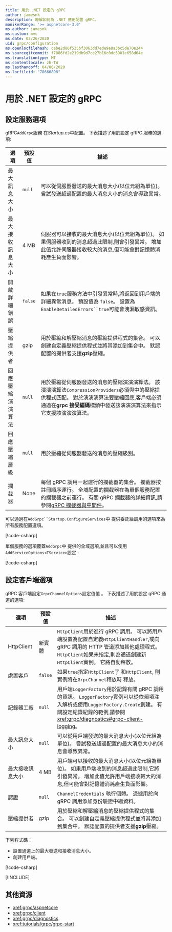 ```yaml
---
title: 用於 .NET 設定的 gRPC
author: jamesnk
description: 瞭解如何為 .NET 應用配置 gRPC。
monikerRange: '>= aspnetcore-3.0'
ms.author: jamesnk
ms.custom: mvc
ms.date: 02/26/2020
uid: grpc/configuration
ms.openlocfilehash: cabe2d86f535bf3063dd7ede9e8a3bc5de70e244
ms.sourcegitcommit: f7886fd2e219db9d7ce27b16c0dc5901e658d64e
ms.translationtype: MT
ms.contentlocale: zh-TW
ms.lasthandoff: 04/06/2020
ms.locfileid: "78666898"
---
```

# <a name="grpc-for-net-configuration"></a>用於 .NET 設定的 gRPC

## <a name="configure-services-options"></a>設定服務選項

gRPC`AddGrpc`服務 在*Startup.cs*中配置。 下表描述了用於設定 gRPC 服務的選項:

| 選項 | 預設值 | 描述 |
| ------ | ------------- | ----------- |
| 最大訊息大小 | `null` | 可以從伺服器發送的最大消息大小(以位元組為單位)。 嘗試發送超過配置的最大消息大小的消息會導致異常。 |
| 最大接收訊息大小 | 4 MB | 伺服器可以接收的最大消息大小(以位元組為單位)。 如果伺服器收到的消息超過此限制,則會引發異常。 增加此值允許伺服器接收較大的消息,但可能會對記憶體消耗產生負面影響。 |
| 開啟詳細錯誤 | `false` | 如果在`true`服務方法中引發異常時,將返回到用戶端的詳細異常消息。 預設值為 `false`。 設置為`EnableDetailedErrors``true`可能會洩漏敏感資訊。 |
| 壓縮提供者 | gzip | 用於壓縮和解壓縮消息的壓縮提供程式的集合。 可以創建自定義壓縮提供程式並將其添加到集合中。 默認配置的提供者支援**gzip**壓縮。 |
| <span style="word-break:normal;word-wrap:normal">回應壓縮演演算法</span> | `null` | 用於壓縮從伺服器發送的消息的壓縮演演演算法。 該演演演算法`CompressionProviders`必須與中的壓縮提供程式匹配。 對於演演演算法要壓縮回應,客戶端必須通過在**grpc 接受編碼**標頭中發送該演演演算法來指示它支援該演演演算法。 |
| 回應壓縮層級 | `null` | 用於壓縮從伺服器發送的消息的壓縮級別。 |
| 攔截器 | None | 每個 gRPC 調用一起運行的攔截器的集合。 攔截器按註冊順序運行。 全域配置的攔截器在為單個服務配置的攔截器之前運行。 有關 gRPC 攔截器的詳細資訊,請參閱[gRPC 攔截器與中間件](xref:grpc/migration#grpc-interceptors-vs-middleware)。 |

可以通過在`AddGrpc``Startup.ConfigureServices`中 提供委託給調用的選項來為所有服務配置選項。

[!code-csharp[](~/grpc/configuration/sample/GrcpService/Startup.cs?name=snippet)]

單個服務的選項覆蓋`AddGrpc`中 提供的全域選項,並且可以使用`AddServiceOptions<TService>`設定 :

[!code-csharp[](~/grpc/configuration/sample/GrcpService/Startup2.cs?name=snippet)]

## <a name="configure-client-options"></a>設定客戶端選項

gRPC 客戶端設定`GrpcChannelOptions`設定值值 。 下表描述了用於設定 gRPC 通道的選項:

| 選項 | 預設值 | 描述 |
| ------ | ------------- | ----------- |
| HttpClient | 新實體 | `HttpClient`用於進行 gRPC 調用。 可以將用戶端設置為配置自定義`HttpClientHandler`,或向 gRPC 調用的 HTTP 管道添加其他處理程式。 `HttpClient`如果未指定,則為通道創建新`HttpClient`實例。 它將自動釋放。 |
| 處置客戶 | `false` | 如果`true`指定`HttpClient`了 和`HttpClient`, 則實例將在`GrpcChannel`釋放時 釋放。 |
| 記錄器工廠 | `null` | 用戶端`LoggerFactory`用於記錄有關 gRPC 調用的資訊。 `LoggerFactory`實例可以從依賴項注入解析或使用`LoggerFactory.Create`創建。 有關設定紀錄紀錄的範例,請參閱<xref:grpc/diagnostics#grpc-client-logging>。 |
| 最大訊息大小 | `null` | 可以從用戶端發送的最大消息大小(以位元組為單位)。 嘗試發送超過配置的最大消息大小的消息會導致異常。 |
| <span style="word-break:normal;word-wrap:normal">最大接收訊息大小</span> | 4 MB | 用戶端可以接收的最大消息大小(以位元組為單位)。 如果用戶端收到的消息超過此限制,它將引發異常。 增加此值允許用戶端接收較大的消息,但可能會對記憶體消耗產生負面影響。 |
| 認證 | `null` | `ChannelCredentials` 執行個體。 憑據用於向 gRPC 調用添加身份驗證中繼資料。 |
| 壓縮提供者 | gzip | 用於壓縮和解壓縮消息的壓縮提供程式的集合。 可以創建自定義壓縮提供程式並將其添加到集合中。 默認配置的提供者支援**gzip**壓縮。 |

下列程式碼：

* 設置通道上的最大發送和接收消息大小。
* 創建用戶端。

[!code-csharp[](~/grpc/configuration/sample/Program.cs?name=snippet&highlight=3-8)]

[!INCLUDE[](~/includes/gRPCazure.md)]

## <a name="additional-resources"></a>其他資源

* <xref:grpc/aspnetcore>
* <xref:grpc/client>
* <xref:grpc/diagnostics>
* <xref:tutorials/grpc/grpc-start>
